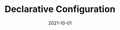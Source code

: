 ---
title: "Declarative Configuration"
linkTitle: "Declarative Configuration"
date: 2021-10-01
type: docs
weight: 4
---